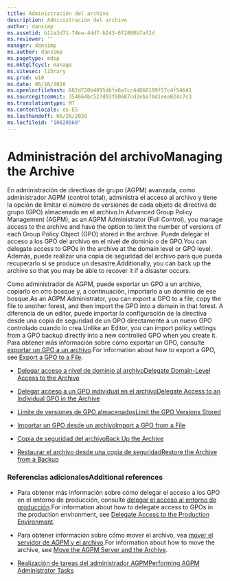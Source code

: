 ```yaml
---
title: Administración del archivo
description: Administración del archivo
author: dansimp
ms.assetid: b11a3d71-74ea-4dd7-b243-6f2880b7af2d
ms.reviewer: ''
manager: dansimp
ms.author: dansimp
ms.pagetype: mdop
ms.mktglfcycl: manage
ms.sitesec: library
ms.prod: w10
ms.date: 06/16/2016
ms.openlocfilehash: 682d720b4095dbfa6a7cc4d868109f57c4f54641
ms.sourcegitcommit: 354664bc527d93f80687cd2eba70d1eea024c7c3
ms.translationtype: MT
ms.contentlocale: es-ES
ms.lasthandoff: 06/26/2020
ms.locfileid: "10820560"
---
```

# <span data-ttu-id="a8a44-103">Administración del archivo</span><span class="sxs-lookup"><span data-stu-id="a8a44-103">Managing the Archive</span></span>


<span data-ttu-id="a8a44-104">En administración de directivas de grupo (AGPM) avanzada, como administrador AGPM (control total), administra el acceso al archivo y tiene la opción de limitar el número de versiones de cada objeto de directiva de grupo (GPO) almacenado en el archivo.</span><span class="sxs-lookup"><span data-stu-id="a8a44-104">In Advanced Group Policy Management (AGPM), as an AGPM Administrator (Full Control), you manage access to the archive and have the option to limit the number of versions of each Group Policy Object (GPO) stored in the archive.</span></span> <span data-ttu-id="a8a44-105">Puede delegar el acceso a los GPO del archivo en el nivel de dominio o de GPO.</span><span class="sxs-lookup"><span data-stu-id="a8a44-105">You can delegate access to GPOs in the archive at the domain level or GPO level.</span></span> <span data-ttu-id="a8a44-106">Además, puede realizar una copia de seguridad del archivo para que pueda recuperarlo si se produce un desastre.</span><span class="sxs-lookup"><span data-stu-id="a8a44-106">Additionally, you can back up the archive so that you may be able to recover it if a disaster occurs.</span></span>

<span data-ttu-id="a8a44-107">Como administrador de AGPM, puede exportar un GPO a un archivo, copiarlo en otro bosque y, a continuación, importarlo a un dominio de ese bosque.</span><span class="sxs-lookup"><span data-stu-id="a8a44-107">As an AGPM Administrator, you can export a GPO to a file, copy the file to another forest, and then import the GPO into a domain in that forest.</span></span> <span data-ttu-id="a8a44-108">A diferencia de un editor, puede importar la configuración de la directiva desde una copia de seguridad de un GPO directamente a un nuevo GPO controlado cuando lo crea.</span><span class="sxs-lookup"><span data-stu-id="a8a44-108">Unlike an Editor, you can import policy settings from a GPO backup directly into a new controlled GPO when you create it.</span></span> <span data-ttu-id="a8a44-109">Para obtener más información sobre cómo exportar un GPO, consulte [exportar un GPO a un archivo](export-a-gpo-to-a-file.md).</span><span class="sxs-lookup"><span data-stu-id="a8a44-109">For information about how to export a GPO, see [Export a GPO to a File](export-a-gpo-to-a-file.md).</span></span>

-   [<span data-ttu-id="a8a44-110">Delegar acceso a nivel de dominio al archivo</span><span class="sxs-lookup"><span data-stu-id="a8a44-110">Delegate Domain-Level Access to the Archive</span></span>](delegate-domain-level-access-to-the-archive-agpm40.md)

-   [<span data-ttu-id="a8a44-111">Delegar acceso a un GPO individual en el archivo</span><span class="sxs-lookup"><span data-stu-id="a8a44-111">Delegate Access to an Individual GPO in the Archive</span></span>](delegate-access-to-an-individual-gpo-in-the-archive-agpm40.md)

-   [<span data-ttu-id="a8a44-112">Límite de versiones de GPO almacenados</span><span class="sxs-lookup"><span data-stu-id="a8a44-112">Limit the GPO Versions Stored</span></span>](limit-the-gpo-versions-stored-agpm40.md)

-   [<span data-ttu-id="a8a44-113">Importar un GPO desde un archivo</span><span class="sxs-lookup"><span data-stu-id="a8a44-113">Import a GPO from a File</span></span>](import-a-gpo-from-a-file-agpmadmin.md)

-   [<span data-ttu-id="a8a44-114">Copia de seguridad del archivo</span><span class="sxs-lookup"><span data-stu-id="a8a44-114">Back Up the Archive</span></span>](back-up-the-archive-agpm40.md)

-   [<span data-ttu-id="a8a44-115">Restaurar el archivo desde una copia de seguridad</span><span class="sxs-lookup"><span data-stu-id="a8a44-115">Restore the Archive from a Backup</span></span>](restore-the-archive-from-a-backup-agpm40.md)

### <span data-ttu-id="a8a44-116">Referencias adicionales</span><span class="sxs-lookup"><span data-stu-id="a8a44-116">Additional references</span></span>

-   <span data-ttu-id="a8a44-117">Para obtener más información sobre cómo delegar el acceso a los GPO en el entorno de producción, consulte [delegar el acceso al entorno de producción](delegate-access-to-the-production-environment-agpm40.md).</span><span class="sxs-lookup"><span data-stu-id="a8a44-117">For information about how to delegate access to GPOs in the production environment, see [Delegate Access to the Production Environment](delegate-access-to-the-production-environment-agpm40.md).</span></span>

-   <span data-ttu-id="a8a44-118">Para obtener información sobre cómo mover el archivo, vea [mover el servidor de AGPM y el archivo](move-the-agpm-server-and-the-archive-agpm40.md).</span><span class="sxs-lookup"><span data-stu-id="a8a44-118">For information about how to move the archive, see [Move the AGPM Server and the Archive](move-the-agpm-server-and-the-archive-agpm40.md).</span></span>

-   [<span data-ttu-id="a8a44-119">Realización de tareas del administrador AGPM</span><span class="sxs-lookup"><span data-stu-id="a8a44-119">Performing AGPM Administrator Tasks</span></span>](performing-agpm-administrator-tasks-agpm40.md)

 

 





